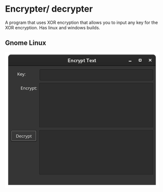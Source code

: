 # Encrypter/ decrypter

A program that uses XOR encryption that allows you to input any key for the XOR encryption. Has linux and windows builds.

## Gnome Linux 

![Linux image](ReadMeImages/linux_img.png)
